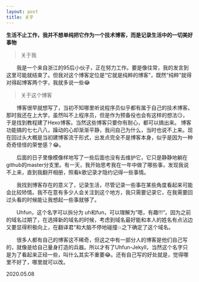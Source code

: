 ```yaml
---
layout: post
title: 关于
---
```


**生活不止工作，我并不想单纯把它作为一个技术博客，而是记录生活中的一切美好事物**

> 关于我


　　我是一个来自浙江的95后小伙子，正在努力工作。要是像往常，我的发言到这里可能就结束了。但我对这个博客定位是“它就是纯粹的博客”，既然“纯粹”就得对得起博客两个字，我就多说一些😂


> 关于这个博客

　　博客很早就想写了，当初不知哪里听说程序员似乎都有属于自己的技术博客。那时我还在上大学，虽然叫不上程序员，但是作为预备役也会有这样的想法😏，于是找到教程建了Hexo博客。当然这些博客只要你有耐心，都可以搞出来。
博客功能搞的七七八八，躁动的心却渐渐平静，我问自己为什么，当时也说不上来。现在回过头大概是当初建博客流于形式，出发点完全不是博客本身，似乎是因为一种奇奇怪怪的荣誉感？😂。

　　后面的日子里像模像样地写了一些后面也没有去维护它，它只是静静地躺在github的master分支里。有一天，我开始思考我在一年中做了哪些事，发现我说不上来，直到我翻开相册，照看k歌记录才隐约记得一些事情。

　　我找到博客存在的意义了，记录生活，尽管记录一些事在某些角度看起来可能会比较矫情。我不在意有多少人会关注到这个地方，我只需要记录它，在我需要回过头看的时候能让我想起一些事就够了。

　　Uhfun，这个名字可以拆分为 uh和fun，可以理解为”嗯，有趣!!!“。因为之前的域名过期了，在选择新的域名的时候，考虑到域名最好能和本人的姓名有点沾边又要显得积极向上，在翻译君“和大脑不停地碰撞💥之下确定了这个域名。

　　很多人都有自己的博客这不稀奇，但这之中有一部分人的博客是他们自己写的，就像是给自己量身打造的兵器。所以才有了Uhfun-Jekyll，当然这个名字只是为了看起来正经一些，叫什么其实不重要😂。还有自己写的好处就是，觉得哪里不好了，哪里就可以改。

2020.05.08

